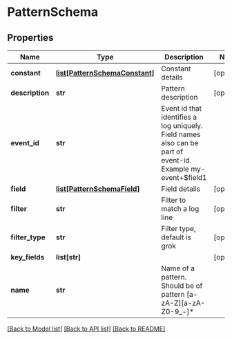 # PatternSchema

## Properties
Name | Type | Description | Notes
------------ | ------------- | ------------- | -------------
**constant** | [**list[PatternSchemaConstant]**](PatternSchemaConstant.md) | Constant details | [optional] 
**description** | **str** | Pattern description | [optional] 
**event_id** | **str** | Event id that identifies a log uniquely. Field names also can be part of event-id. Example my-event+$field1 | 
**field** | [**list[PatternSchemaField]**](PatternSchemaField.md) | Field details | [optional] 
**filter** | **str** | Filter to match a log line | [optional] 
**filter_type** | **str** | Filter type, default is grok | [optional] 
**key_fields** | **list[str]** |  | [optional] 
**name** | **str** | Name of a pattern. Should be of pattern [a-zA-Z][a-zA-Z0-9_-]* | 

[[Back to Model list]](../README.md#documentation-for-models) [[Back to API list]](../README.md#documentation-for-api-endpoints) [[Back to README]](../README.md)


